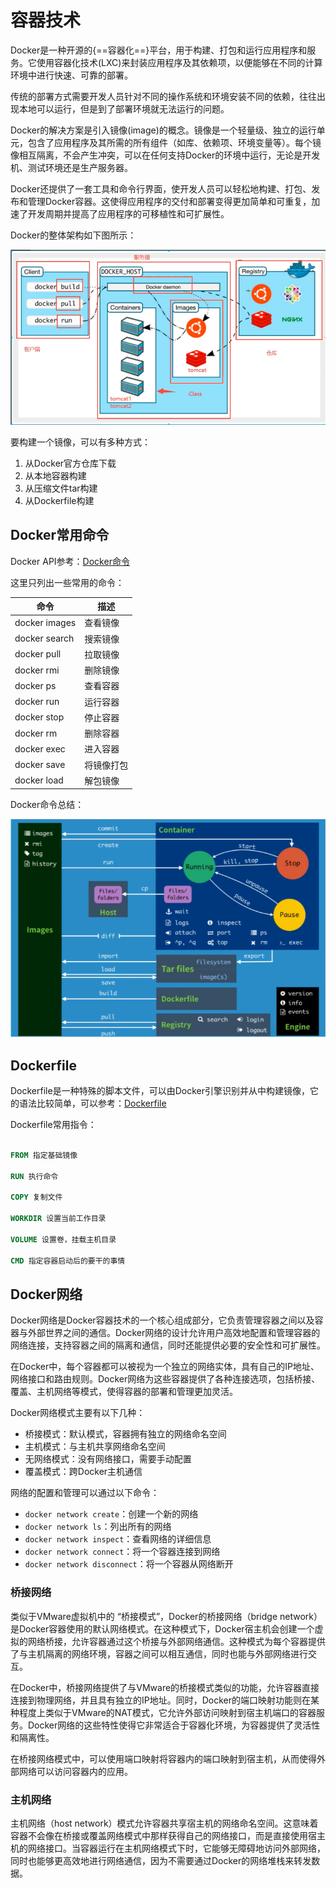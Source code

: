 # 容器技术

Docker是一种开源的{==容器化==}平台，用于构建、打包和运行应用程序和服务。它使用容器化技术(LXC)来封装应用程序及其依赖项，以便能够在不同的计算环境中进行快速、可靠的部署。

传统的部署方式需要开发人员针对不同的操作系统和环境安装不同的依赖，往往出现本地可以运行，但是到了部署环境就无法运行的问题。

Docker的解决方案是引入镜像(image)的概念。镜像是一个轻量级、独立的运行单元，包含了应用程序及其所需的所有组件（如库、依赖项、环境变量等）。每个镜像相互隔离，不会产生冲突，可以在任何支持Docker的环境中运行，无论是开发机、测试环境还是生产服务器。

Docker还提供了一套工具和命令行界面，使开发人员可以轻松地构建、打包、发布和管理Docker容器。这使得应用程序的交付和部署变得更加简单和可重复，加速了开发周期并提高了应用程序的可移植性和可扩展性。

Docker的整体架构如下图所示：

![Docker架构](../images/cloud/docker.PNG)

要构建一个镜像，可以有多种方式：

1. 从Docker官方仓库下载
2. 从本地容器构建
3. 从压缩文件tar构建
4. 从Dockerfile构建

## Docker常用命令

Docker API参考：[Docker命令](https://docs.docker.com/reference/cli/docker/)

这里只列出一些常用的命令：

| 命令 | 描述 |
| ---- | ---- |
| docker images | 查看镜像 |
| docker search | 搜索镜像 |
| docker pull | 拉取镜像 |
| docker rmi | 删除镜像 |
| docker ps | 查看容器 |
| docker run | 运行容器 |
| docker stop | 停止容器 |
| docker rm | 删除容器 |
| docker exec | 进入容器 |
| docker save | 将镜像打包 |
| docker load | 解包镜像 |

Docker命令总结：

![docker命令](../images/cloud/docker_cmd.png)

## Dockerfile

Dockerfile是一种特殊的脚本文件，可以由Docker引擎识别并从中构建镜像，它的语法比较简单，可以参考：[Dockerfile](https://docs.docker.com/reference/dockerfile/)

Dockerfile常用指令：

```dockerfile

FROM 指定基础镜像
 
RUN 执行命令
 
COPY 复制文件
 
WORKDIR 设置当前工作目录
 
VOLUME 设置卷，挂载主机目录
 
CMD 指定容器启动后的要干的事情
```
## Docker网络

Docker网络是Docker容器技术的一个核心组成部分，它负责管理容器之间以及容器与外部世界之间的通信。Docker网络的设计允许用户高效地配置和管理容器的网络连接，支持容器之间的隔离和通信，同时还能提供必要的安全性和可扩展性。

在Docker中，每个容器都可以被视为一个独立的网络实体，具有自己的IP地址、网络接口和路由规则。Docker网络为这些容器提供了各种连接选项，包括桥接、覆盖、主机网络等模式，使得容器的部署和管理更加灵活。

Docker网络模式主要有以下几种：

- 桥接模式：默认模式，容器拥有独立的网络命名空间
- 主机模式：与主机共享网络命名空间
- 无网络模式：没有网络接口，需要手动配置
- 覆盖模式：跨Docker主机通信

网络的配置和管理可以通过以下命令：

- `docker network create`：创建一个新的网络
- `docker network ls`：列出所有的网络
- `docker network inspect`：查看网络的详细信息
- `docker network connect`：将一个容器连接到网络
- `docker network disconnect`：将一个容器从网络断开

### 桥接网络

类似于VMware虚拟机中的 “桥接模式”，Docker的桥接网络（bridge network）是Docker容器使用的默认网络模式。在这种模式下，Docker宿主机会创建一个虚拟的网络桥接，允许容器通过这个桥接与外部网络通信。这种模式为每个容器提供了与主机隔离的网络环境，容器之间可以相互通信，同时也能与外部网络进行交互。

在Docker中，桥接网络提供了与VMware的桥接模式类似的功能，允许容器直接连接到物理网络，并且具有独立的IP地址。同时，Docker的端口映射功能则在某种程度上类似于VMware的NAT模式，它允许外部访问映射到宿主机端口的容器服务。Docker网络的这些特性使得它非常适合于容器化环境，为容器提供了灵活性和隔离性。

在桥接网络模式中，可以使用端口映射将容器内的端口映射到宿主机，从而使得外部网络可以访问容器内的应用。

### 主机网络

主机网络（host network）模式允许容器共享宿主机的网络命名空间。这意味着容器不会像在桥接或覆盖网络模式中那样获得自己的网络接口，而是直接使用宿主机的网络接口。当容器运行在主机网络模式下时，它能够无障碍地访问外部网络，同时也能够更高效地进行网络通信，因为不需要通过Docker的网络堆栈来转发数据。








